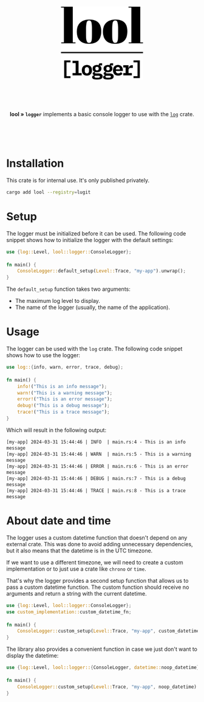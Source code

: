 <p align="center"><img src="./../../.github/img/logo-logger.svg" height="192"></p>

<br>
<br>
<br>

<p align="center"><b>lool » <code>logger</code></b> implements a basic console logger to use with the <a href="https://crates.io/crates/log"><code>log</code></a> crate.
</p>

<br>
<br>
<br>

# Installation

This crate is for internal use. It's only published privately. 

```bash
cargo add lool --registry=lugit
```

# Setup

The logger must be initialized before it can be used. The following code snippet shows how to initialize the logger with the default settings:

```rs
use {log::Level, lool::logger::ConsoleLogger};

fn main() {
    ConsoleLogger::default_setup(Level::Trace, "my-app").unwrap();
}
```

The `default_setup` function takes two arguments:

- The maximum log level to display.
- The name of the logger (usually, the name of the application).


# Usage

The logger can be used with the `log` crate. The following code snippet shows how to use the logger:

```rs
use log::{info, warn, error, trace, debug};

fn main() {
    info!("This is an info message");
    warn!("This is a warning message");
    error!("This is an error message");
    debug!("This is a debug message");
    trace!("This is a trace message");
}
```

Which will result in the following output:

```log
[my-app] 2024-03-31 15:44:46 | INFO  | main.rs:4 - This is an info message
[my-app] 2024-03-31 15:44:46 | WARN  | main.rs:5 - This is a warning message
[my-app] 2024-03-31 15:44:46 | ERROR | main.rs:6 - This is an error message
[my-app] 2024-03-31 15:44:46 | DEBUG | main.rs:7 - This is a debug message
[my-app] 2024-03-31 15:44:46 | TRACE | main.rs:8 - This is a trace message
```

# About date and time

The logger uses a custom datetime function that doesn't depend on any external crate. This was done
to avoid adding unnecessary dependencies, but it also means that the datetime is in the UTC 
timezone.

If we want to use a different timezone, we will need to create a custom implementation or to just
use a crate like `chrono` or `time`.

That's why the logger provides a second setup function that allows us to pass a custom datetime
function. The custom function should receive no arguments and return a string with the current
datetime.

```rs
use {log::Level, lool::logger::ConsoleLogger};
use custom_implementation::custom_datetime_fn;

fn main() {
    ConsoleLogger::custom_setup(Level::Trace, "my-app", custom_datetime_fn).unwrap();
}
```

The library also provides a convenient function in case we just don't want to display the datetime:

```rs
use {log::Level, lool::logger::{ConsoleLogger, datetime::noop_datetime}};

fn main() {
    ConsoleLogger::custom_setup(Level::Trace, "my-app", noop_datetime).unwrap();
}
```